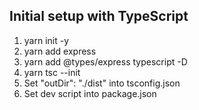 ## Initial setup with TypeScript
1. yarn init -y
2. yarn add express
3. yarn add @types/express typescript -D
4. yarn tsc --init
5. Set "outDir": "./dist" into tsconfig.json
6. Set dev script into package.json